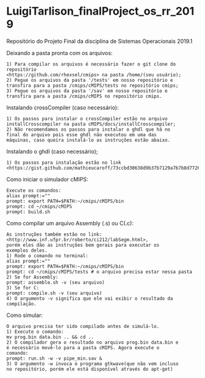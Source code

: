 # LuigiTarlison_finalProject_os_rr_2019
Repositório do Projeto Final da disciplina de Sistemas Operacionais 2019.1

Deixando a pasta pronta com os arquivos:

	1) Para compilar os arquivos é necessário fazer o git clone do repositório 
	<https://github.com/rhexsel/cmips> na pasta /home/(seu usuário);		
    2) Pegue os arquivos da pasta '/tests' em nosso repositório e 
    transfira para a pasta /cmips/cMIPS/tests no repositório cmips;
    3) Pegue os arquivos da pasta '/sav' em nosso repositório e 
    transfira para a pasta /cmips/cMIPS no repositório cmips.

Instalando crossCompiler (caso necessário):

    1) Os passos para instalar o crossCompiler estão no arquivo 
    installCrosscompiler na pasta cMIPS/docs/installCrosscompiler;
    2) Não recomendamos os passos para instalar o ghdl que há no 
    final do arquivo pois esse ghdl não executou em uma das 
    máquinas, caso queira instalá-lo as instruções estão abaixo. 

Instalando o ghdl (caso necessário);

	1) Os passos para instalação estão no link 
	<https://gist.github.com/mathieucaroff/73ccbd30638d9b37b7129a7b7b8d7726>;

Como iniciar o simulador cMIPS:

	Execute os comandos:
	alias prompt:=""
	prompt: export PATH=$PATH:~/cmips/cMIPS/bin
	prompt: cd ~/cmips/cMIPS
	prompt: build.sh

Como compilar um arquivo Assembly (.s) ou C(.c):

	As instruções também estão no link: <http://www.inf.ufpr.br/roberto/ci212/labSegm.html>, 
	porém eles dão as instruções bem gerais para executar os 
	exemplos deles.
	1) Rode o comando no terminal:
	alias prompt:=""
	prompt: export PATH=$PATH:~/cmips/cMIPS/bin
	prompt: cd ~/cmips/cMIPS/tests # o arquivo precisa estar nessa pasta
	2) Se for Assembly:
	prompt: assemble.sh -v (seu arquivo)
	3) Se for C:
	prompt: compile.sh -v (seu arquivo)
	4) O argumento -v significa que ele vai exibir o resultado da compilação.

Como simular:
	
	O arquivo precisa ter sido compilado antes de simulá-lo.
	1) Execute o comando:
	mv prog.bin data.bin .. && cd ..
	2) O compilador gera o resultado no arquivo prog.bin data.bin e 
	é necessário movê-lo para a pasta cMIPS. Agora execute o 
	comando:
	prompt: run.sh -w -v pipe_min.sav &
	3) O argumento -w invoca o programa gtkwave(que não vem incluso 
	no repositório, porém ele está disponível através do apt-get)
